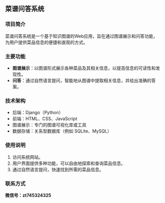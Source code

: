 ## 菜谱问答系统

### 项目简介

菜谱问答系统是一个基于知识图谱的Web应用，旨在通过图谱展示和问答功能，为用户提供菜品信息的便捷和直观的方式。

### 主要功能

- **图谱展示**：以图谱形式展示各种菜品及其相关信息，以提高信息的可读性和发现性。
- **问答**：通过自然语言提问，智能地从图谱中提取相关信息，并给出准确的答案。


### 技术架构

- 后端：Django（Python）
- 前端：HTML、CSS、JavaScript
- 图谱展示：专门的图谱可视化库或工具
- 数据存储：关系型数据库（例如 SQLite、MySQL）


### 使用说明

1. 访问系统网站。
2. 用户界面提供多种功能，可以自由地探索和查询菜品信息。
3. 通过自然语言提问，快速找到所需的菜品信息。


### 联系方式

**微信号：zt745324325**